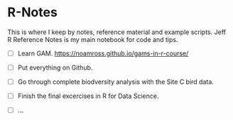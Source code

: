 # R-Notes

This is where I keep by notes, reference material and example scripts. 
Jeff R Reference Notes is my main notebook for code and tips.   

- [ ] Learn GAM. <https://noamross.github.io/gams-in-r-course/>
- [ ] Put everything on Github.
- [ ] Go through complete biodversity analysis with the Site C bird data.
- [ ] Finish the final excercises in R for Data Science.
- [ ] ...


